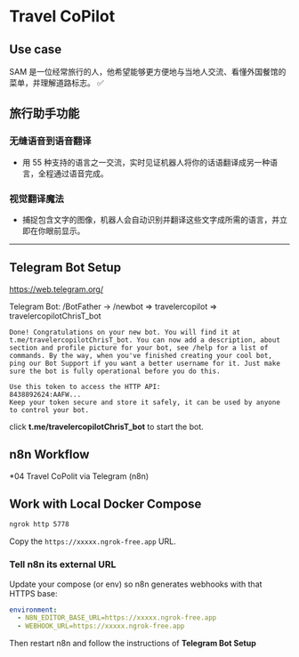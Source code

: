 # Travel CoPilot

## Use case

SAM 是一位经常旅行的人，他希望能够更方便地与当地人交流、看懂外国餐馆的菜单，并理解道路标志。 ✅

## 旅行助手功能

### 无缝语音到语音翻译

* 用 55 种支持的语言之一交流，实时见证机器人将你的话语翻译成另一种语言，全程通过语音完成。

### 视觉翻译魔法

* 捕捉包含文字的图像，机器人会自动识别并翻译这些文字成所需的语言，并立即在你眼前显示。

---

## Telegram Bot Setup

<https://web.telegram.org/>

Telegram Bot: /BotFather -> /newbot => travelercopilot => travelercopilotChrisT_bot

```note
Done! Congratulations on your new bot. You will find it at t.me/travelercopilotChrisT_bot. You can now add a description, about section and profile picture for your bot, see /help for a list of commands. By the way, when you've finished creating your cool bot, ping our Bot Support if you want a better username for it. Just make sure the bot is fully operational before you do this.

Use this token to access the HTTP API:
8438892624:AAFW...
Keep your token secure and store it safely, it can be used by anyone to control your bot.

```

click **t.me/travelercopilotChrisT_bot** to start the bot.

## n8n Workflow

*04 Travel CoPolit via Telegram (n8n)

## Work with Local Docker Compose

```bash
ngrok http 5778
```

Copy the `https://xxxxx.ngrok-free.app` URL.

### Tell n8n its external URL

Update your compose (or env) so n8n generates webhooks with that HTTPS base:

```yaml
environment:
  - N8N_EDITOR_BASE_URL=https://xxxxx.ngrok-free.app
  - WEBHOOK_URL=https://xxxxx.ngrok-free.app
```

Then restart n8n and follow the instructions of **Telegram Bot Setup**
